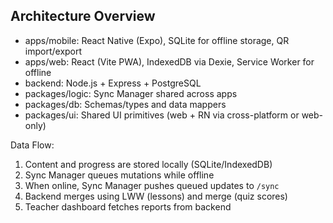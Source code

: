 ## Architecture Overview

- apps/mobile: React Native (Expo), SQLite for offline storage, QR import/export
- apps/web: React (Vite PWA), IndexedDB via Dexie, Service Worker for offline
- backend: Node.js + Express + PostgreSQL
- packages/logic: Sync Manager shared across apps
- packages/db: Schemas/types and data mappers
- packages/ui: Shared UI primitives (web + RN via cross-platform or web-only)

Data Flow:
1. Content and progress are stored locally (SQLite/IndexedDB)
2. Sync Manager queues mutations while offline
3. When online, Sync Manager pushes queued updates to `/sync`
4. Backend merges using LWW (lessons) and merge (quiz scores)
5. Teacher dashboard fetches reports from backend
